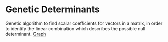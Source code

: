 # Genetic Determinants
Genetic algorithm to find scalar coefficients for vectors in a matrix, in order to identify the linear combination which describes the possible null determinant.
[Graph](https://github.com/paubric/python-genetic-determinants/blob/master/Figure_1.png)
